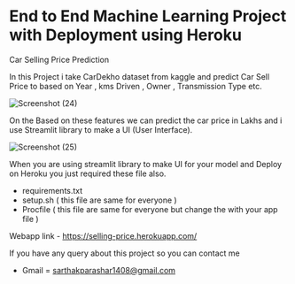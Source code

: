 # End to End Machine Learning Project with Deployment using Heroku
Car Selling Price Prediction

In this Project i take CarDekho dataset from kaggle and predict Car Sell Price to based on Year , kms Driven , Owner , Transmission Type etc.

![Screenshot (24)](https://user-images.githubusercontent.com/72247049/117671188-2659ea80-b1c6-11eb-86b1-47cc3953c2e1.png)

On the Based on these features we can predict the car price in Lakhs and i use Streamlit library to make a UI (User Interface).

![Screenshot (25)](https://user-images.githubusercontent.com/72247049/117671435-6ae58600-b1c6-11eb-9aeb-460f43f1f13b.png)

When you are using streamlit library to make UI for your model and Deploy on Heroku you just required these file also.
 - requirements.txt
 - setup.sh ( this file are same for everyone )
 - Procfile ( this file are same for everyone but change the with your app file )

Webapp link - https://selling-price.herokuapp.com/

If you have any query about this project so you can contact me
 - Gmail = sarthakparashar1408@gmail.com
